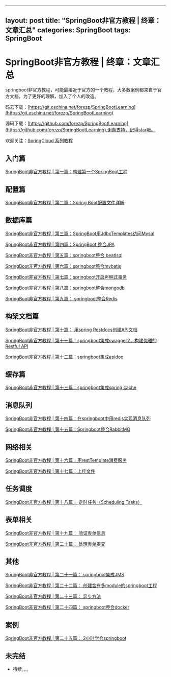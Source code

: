 
---
layout: post
title:  "SpringBoot非官方教程 | 终章：文章汇总"
categories: SpringBoot
tags:  SpringBoot
---



# SpringBoot非官方教程 | 终章：文章汇总

 springboot非官方教程，可能最接近于官方的一个教程，大多数案例都来自于官方文档，为了更好的理解，加入了个人的改造。

码云下载：[https://git.oschina.net/forezp/SpringBootLearning](https://git.oschina.net/forezp/SpringBootLearning)
 
 源码下载：[https://github.com/forezp/SpringBootLearning](https://github.com/forezp/SpringBootLearning),谢谢支持，记得star哦。
 
 <!--more-->
 
 

欢迎关注：[SpringCloud 系列教程](http://blog.csdn.net/forezp/article/details/70148833)


## 入门篇
[SpringBoot非官方教程 | 第一篇：构建第一个SpringBoot工程](http://blog.csdn.net/forezp/article/details/70341651)

## 配置篇

[ SpringBoot非官方教程 | 第二篇：Spring Boot配置文件详解](http://blog.csdn.net/forezp/article/details/70437576)

## 数据库篇

[SpringBoot非官方教程 | 第三篇：SpringBoot用JdbcTemplates访问Mysql](http://blog.csdn.net/forezp/article/details/70477821)

[SpringBoot非官方教程 |  第四篇：SpringBoot 整合JPA](http://blog.csdn.net/forezp/article/details/70545038)

[SpringBoot非官方教程 | 第五篇：springboot整合 beatlsql](http://blog.csdn.net/forezp/article/details/70662983)

[SpringBoot非官方教程 | 第六篇：springboot整合mybatis](http://blog.csdn.net/forezp/article/details/70768477)

[SpringBoot非官方教程 | 第七篇：springboot开启声明式事务](http://blog.csdn.net/forezp/article/details/70833629)

[SpringBoot非官方教程 | 第八篇：springboot整合mongodb](http://blog.csdn.net/forezp/article/details/70941577)

[ SpringBoot非官方教程 | 第九篇： springboot整合Redis](http://blog.csdn.net/forezp/article/details/70991675)

## 构架文档篇

[SpringBoot非官方教程 | 第十篇： 用spring Restdocs创建API文档](http://blog.csdn.net/forezp/article/details/71023510)

[ SpringBoot非官方教程 | 第十一篇：springboot集成swagger2，构建优雅的Restful API](http://blog.csdn.net/forezp/article/details/71023536)

[SpringBoot非官方教程 | 第十二篇：springboot集成apidoc](http://blog.csdn.net/forezp/article/details/71023579)

## 缓存篇
[SpringBoot非官方教程 | 第十三篇：springboot集成spring cache](http://blog.csdn.net/forezp/article/details/71023614)

## 消息队列

[SpringBoot非官方教程 | 第十四篇：在springboot中用redis实现消息队列](http://blog.csdn.net/forezp/article/details/71023652)

[ SpringBoot非官方教程 | 第十五篇：Springboot整合RabbitMQ](http://blog.csdn.net/forezp/article/details/71023692)

## 网络相关

[SpringBoot非官方教程 | 第十六篇：用restTemplate消费服务](http://blog.csdn.net/forezp/article/details/71023724)

[SpringBoot非官方教程 | 第十七篇：上传文件](http://blog.csdn.net/forezp/article/details/71023752)

## 任务调度

[SpringBoot非官方教程 | 第十八篇： 定时任务（Scheduling Tasks）](http://blog.csdn.net/forezp/article/details/71023783)

## 表单相关
[SpringBoot非官方教程 | 第十九篇： 验证表单信息](http://blog.csdn.net/forezp/article/details/71023817)

[SpringBoot非官方教程 | 第二十篇： 处理表单提交](http://blog.csdn.net/forezp/article/details/71023868)

## 其他

[ SpringBoot非官方教程 | 第二十一篇： springboot集成JMS](http://blog.csdn.net/forezp/article/details/71024024)

[SpringBoot非官方教程 | 第二十二篇： 创建含有多module的springboot工程](http://blog.csdn.net/forezp/article/details/71024153)

[ SpringBoot非官方教程 | 第二十三篇： 异步方法](http://blog.csdn.net/forezp/article/details/71024169)

[ SpringBoot非官方教程 | 第二十四篇： springboot整合docker](http://blog.csdn.net/forezp/article/details/71024219)

## 案例
[ SpringBoot非官方教程 | 第二十五篇： 2小时学会springboot](http://blog.csdn.net/forezp/article/details/61472783)

## 未完结
* 待续。。。







